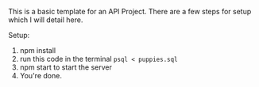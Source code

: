 This is a basic template for an API Project. There are a few steps for setup which I will detail here.

Setup:
1. npm install
2. run this code in the terminal ``` psql < puppies.sql ```
3. npm start to start the server
4. You're done.

